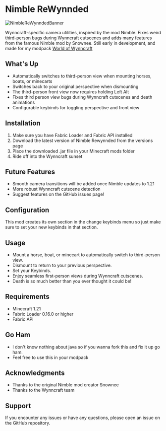 # Nimble ReWynnded

![NimbleReWynndedBanner](https://github.com/user-attachments/assets/4a9b2df8-17ce-4775-9976-2f2a0a54b2f8)

Wynncraft-specific camera utilities, inspired by the mod Nimble. Fixes weird third-person bugs during Wynncraft cutscenes and adds many features from the famous Nimble mod by Snownee. Still early in development, and made for my modpack [World of Wynncraft](https://modrinth.com/modpack/world-of-wynncraft)

## What's Up
- Automatically switches to third-person view when mounting horses, boats, or minecarts
- Switches back to your original perspective when dismounting
- The third-person front view now requires holding Left Alt
- Fixes third person view bugs during Wynncraft cutscenes and death animations
- Configurable keybinds for toggling perspective and front view

## Installation
1. Make sure you have Fabric Loader and Fabric API installed
2. Download the latest version of Nimble Rewynnded from the versions page
3. Place the downloaded .jar file in your Minecraft mods folder
4. Ride off into the Wynncraft sunset

## Future Features
- Smooth camera transitions will be added once Nimble updates to 1.21
- More robust Wynncraft cutscene detection
- Suggest features on the GitHub issues page!

## Configuration
This mod creates its own section in the change keybinds menu so just make sure to set your new keybinds in that section.


## Usage
- Mount a horse, boat, or minecart to automatically switch to third-person view.
- Dismount to return to your previous perspective.
- Set your Keybinds.
- Enjoy seamless first-person views during Wynncraft cutscenes.
- Death is so much better than you ever thought it could be!

## Requirements
- Minecraft 1.21
- Fabric Loader 0.16.0 or higher
- Fabric API

## Go Ham
- I don't know nothing about java so if you wanna fork this and fix it up go ham.
- Feel free to use this in your modpack
  
## Acknowledgments
- Thanks to the original Nimble mod creator Snownee
- Thanks to the Wynncraft team

## Support
If you encounter any issues or have any questions, please open an issue on the GitHub repository.
